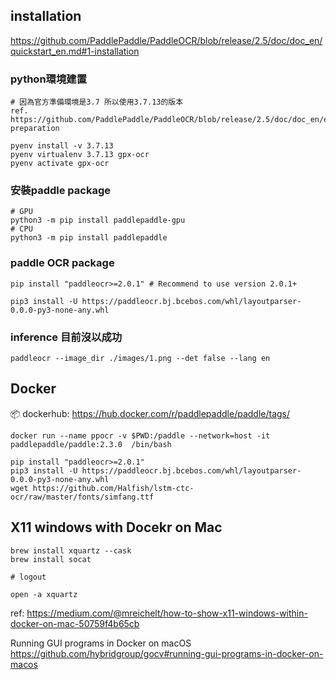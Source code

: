 ## installation
https://github.com/PaddlePaddle/PaddleOCR/blob/release/2.5/doc/doc_en/quickstart_en.md#1-installation

### python環境建置
```
# 因為官方準備環境是3.7 所以使用3.7.13的版本
ref. https://github.com/PaddlePaddle/PaddleOCR/blob/release/2.5/doc/doc_en/environment_en.md#environment-preparation

pyenv install -v 3.7.13
pyenv virtualenv 3.7.13 gpx-ocr
pyenv activate gpx-ocr
```

### 安裝paddle package
```
# GPU
python3 -m pip install paddlepaddle-gpu
# CPU
python3 -m pip install paddlepaddle
```

### paddle OCR package

```
pip install "paddleocr>=2.0.1" # Recommend to use version 2.0.1+

pip3 install -U https://paddleocr.bj.bcebos.com/whl/layoutparser-0.0.0-py3-none-any.whl
```

### inference 目前沒以成功
```
paddleocr --image_dir ./images/1.png --det false --lang en
```


## Docker 
📦 dockerhub: https://hub.docker.com/r/paddlepaddle/paddle/tags/

```
docker run --name ppocr -v $PWD:/paddle --network=host -it   paddlepaddle/paddle:2.3.0  /bin/bash

pip install "paddleocr>=2.0.1"
pip3 install -U https://paddleocr.bj.bcebos.com/whl/layoutparser-0.0.0-py3-none-any.whl
wget https://github.com/Halfish/lstm-ctc-ocr/raw/master/fonts/simfang.ttf
```



## X11 windows with Docekr on Mac

```
brew install xquartz --cask
brew install socat

# logout

open -a xquartz
```
ref:
    https://medium.com/@mreichelt/how-to-show-x11-windows-within-docker-on-mac-50759f4b65cb


Running GUI programs in Docker on macOS
    https://github.com/hybridgroup/gocv#running-gui-programs-in-docker-on-macos